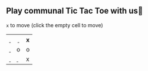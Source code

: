 
## Play communal Tic Tac Toe with us🎲
`x` to move (click the empty cell to move)

 <table>
  <tr>
    <th><a href="https://github.com/liepieshov/liepieshov/issues/new?title=move:x-x-oo--x&template=make-a-move-template.md">&nbsp;</a></th>
    <th><a href="https://github.com/liepieshov/liepieshov/issues/new?title=move:-xx-oo--x&template=make-a-move-template.md">&nbsp;</a></th>
    <th>x</th>
  </tr>
  <tr></tr>
  <tr>
    <td><a href="https://github.com/liepieshov/liepieshov/issues/new?title=move:--xxoo--x&template=make-a-move-template.md">&nbsp;</a></td>
    <td>o</td>
    <td>o</td>
  </tr>
  <tr></tr>
  <tr>
    <td><a href="https://github.com/liepieshov/liepieshov/issues/new?title=move:--x-oox-x&template=make-a-move-template.md">&nbsp;</a></td>
    <td><a href="https://github.com/liepieshov/liepieshov/issues/new?title=move:--x-oo-xx&template=make-a-move-template.md">&nbsp;</a></td>
    <td>x</td>
  </tr>
</table>


